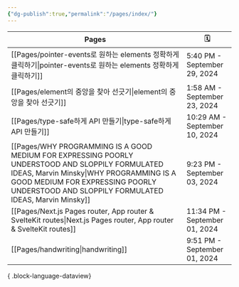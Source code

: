 ```yaml
---
{"dg-publish":true,"permalink":"/pages/index/"}
---
```


| Pages                                                                                                                                                                                                                                       | 🗓️                           |
| ------------------------------------------------------------------------------------------------------------------------------------------------------------------------------------------------------------------------------------------- | ----------------------------- |
| [[Pages/pointer-events로 원하는 elements 정확하게 클릭하기\|pointer-events로 원하는 elements 정확하게 클릭하기]]                                                                                                                                                 | 5:40 PM - September 29, 2024  |
| [[Pages/element의 중앙을 찾아 선긋기\|element의 중앙을 찾아 선긋기]]                                                                                                                                                                                       | 1:58 AM - September 23, 2024  |
| [[Pages/type-safe하게 API 만들기\|type-safe하게 API 만들기]]                                                                                                                                                                                       | 10:29 AM - September 10, 2024 |
| [[Pages/WHY PROGRAMMING IS A GOOD MEDIUM FOR EXPRESSING POORLY UNDERSTOOD AND SLOPPILY FORMULATED IDEAS, Marvin Minsky\|WHY PROGRAMMING IS A GOOD MEDIUM FOR EXPRESSING POORLY UNDERSTOOD AND SLOPPILY FORMULATED IDEAS, Marvin Minsky]] | 9:23 PM - September 03, 2024  |
| [[Pages/Next.js Pages router, App router & SvelteKit routes\|Next.js Pages router, App router & SvelteKit routes]]                                                                                                                       | 11:34 PM - September 01, 2024 |
| [[Pages/handwriting\|handwriting]]                                                                                                                                                                                                       | 9:51 PM - September 01, 2024  |

{ .block-language-dataview}


